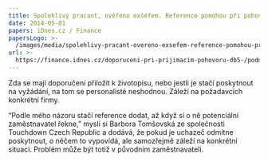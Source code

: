```yaml
---
title: Spolehlivý pracant, ověřeno exšéfem. Reference pomohou při pohovoru
date: 2014-05-01
papers: iDnes.cz / Finance
papersLogo: >-
  /images/media/spolehlivy-pracant-overeno-exsefem-reference-pomohou-pri-pohovoru/papersLogo.png
url: >-
  https://finance.idnes.cz/doporuceni-pri-prijimacim-pohovoru-db5-/podnikani.aspx?c=A140327_2050031_podnikani_zuk
---
```

Zda se mají doporučení přiložit k životopisu, nebo jestli je stačí poskytnout na vyžádání, na tom se personalisté neshodnou. Záleží na požadavcích konkrétní firmy.

“Podle mého názoru stačí reference dodat, až když si o ně potenciální zaměstnavatel řekne,” myslí si Barbora Tomšovská ze společnosti Touchdown Czech Republic a dodává, že pokud je uchazeč odmítne poskytnout, o něčem to vypovídá, ale samozřejmě záleží na konkrétní situaci. Problém může být totiž v původním zaměstnavateli.
